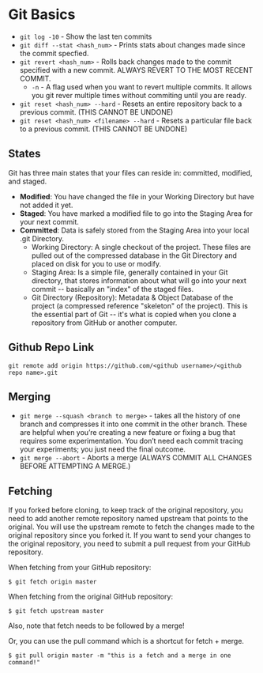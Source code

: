 # Git Basics

* `git log -10` - Show the last ten commits
* `git diff --stat <hash_num>` - Prints stats about changes made since the commit specfied.
* `git revert <hash_num>` - Rolls back changes made to the commit specified with a new commit. ALWAYS REVERT TO THE MOST RECENT COMMIT.
  * `-n` - A flag used when you want to revert multiple commits. It allows you git rever multiple times without commiting
    until you are ready.
* `git reset <hash_num> --hard` - Resets an entire repository back to a previous commit. (THIS CANNOT BE UNDONE)
* `git reset <hash_num> <filename> --hard` - Resets a particular file back to a previous commit. (THIS CANNOT BE UNDONE)

## States

Git has three main states that your files can reside in: committed, modified, and staged.

* __Modified__: You have changed the file in your Working Directory but have not added it yet.
* __Staged__: You have marked a modified file to go into the Staging Area for your next commit.
* __Committed__: Data is safely stored from the Staging Area into your local .git Directory.
  * Working Directory: A single checkout of the project. These files are pulled out of the compressed database in the Git Directory and placed on disk for you to use or modify.
  * Staging Area: Is a simple file, generally contained in your Git directory, that stores information about what will go into your next commit -- basically an "index" of the staged files.
  * Git Directory (Repository): Metadata & Object Database of the project (a compressed reference "skeleton" of the project). This is the essential part of Git -- it's what is copied when you clone a repository from GitHub or another computer.

## Github Repo Link 

`git remote add origin https://github.com/<github username>/<github repo name>.git`

## Merging

* `git merge --squash <branch to merge>` - takes all the history of one branch and compresses it into one commit in the other branch. These are helpful when you’re creating a  new feature or fixing a bug that requires some experimentation. You don’t need each commit tracing your experiments; you just need the final outcome.
* `git merge --abort` - Aborts a merge (ALWAYS COMMIT ALL CHANGES BEFORE ATTEMPTING A MERGE.)

## Fetching

If you forked before cloning, to keep track of the original repository, you need to add another remote repository named upstream that points to the original. You will use the upstream remote to fetch the changes made to the original repository since you forked it. If you want to send your changes to the original repository, you need to submit a pull request from your GitHub repository.

When fetching from your GitHub repository:

`$ git fetch origin master`

When fetching from the original GitHub repository:

`$ git fetch upstream master`

Also, note that fetch needs to be followed by a merge!

Or, you can use the pull command which is a shortcut for fetch + merge.

`$ git pull origin master -m "this is a fetch and a merge in one command!"`